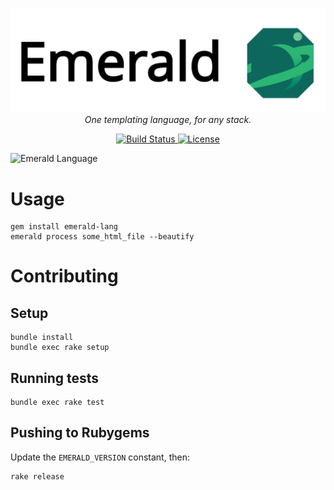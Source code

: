<p align="center">
  <img src='emerald-logo.png' alt='Drawing' width='600px' />
  <br>
  <i>One templating language, for any stack.</i>
  <p align="center">
  <a href="https://circleci.com/gh/emerald-lang/">
    <img src="https://circleci.com/gh/emerald-lang/emerald.svg?style=shield" alt="Build Status">
  </a>
  <a href="https://opensource.org/licenses/MIT">
    <img src="https://img.shields.io/badge/License-MIT-blue.svg" alt="License">
  </a>
</p>
</p>

![Emerald Language](https://raw.githubusercontent.com/emerald-lang/emerald-emacs/master/emerald.png)

# Usage
```
gem install emerald-lang
emerald process some_html_file --beautify
```

# Contributing
## Setup
```
bundle install
bundle exec rake setup
```

## Running tests
```
bundle exec rake test
```
## Pushing to Rubygems
Update the `EMERALD_VERSION` constant, then:

```
rake release
```
